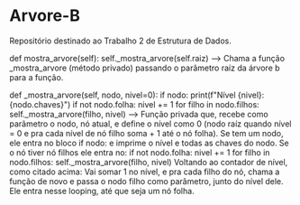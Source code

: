 # Arvore-B

Repositório destinado ao Trabalho 2 de Estrutura de Dados.



def mostra_arvore(self):
      self._mostra_arvore(self.raiz)
--> Chama a função _mostra_arvore (método privado) passando o parâmetro raíz da árvore b para a função.

def _mostra_arvore(self, nodo, nivel=0):
    if nodo:
            print(f"Nível {nivel}: {nodo.chaves}")
            if not nodo.folha:
                nivel += 1
                for filho in nodo.filhos:
                    self._mostra_arvore(filho, nivel)
--> Função privada que, recebe como parâmetro o nodo, nó atual, e define o nível como 0  (nodo raíz quando nível = 0 e pra cada nível de nó filho soma + 1 até o nó folha). Se tem um nodo, ele entra no bloco if nodo: e imprime o nível e todas as chaves do nodo. Se o nó tiver nó filhos ele entra no: if not nodo.folha:
                nivel += 1
                for filho in nodo.filhos:
                    self._mostra_arvore(filho, nivel)
Voltando ao contador de nível, como citado acima: Vai somar 1 no nível, e pra cada filho do nó, chama a função de novo e passa o nodo filho como parâmetro, junto do nível dele. Ele entra nesse looping, até que seja um nó folha. 